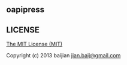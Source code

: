 ## oapipress


## LICENSE

[The MIT License (MIT)](http://opensource.org/license/MIT)

Copyright (c) 2013 baijian <jian.baij@gmail.com>
